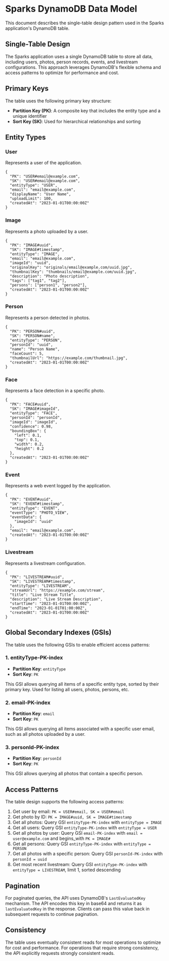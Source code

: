 # Sparks DynamoDB Data Model

This document describes the single-table design pattern used in the Sparks application's DynamoDB table.

## Single-Table Design

The Sparks application uses a single DynamoDB table to store all data, including users, photos, person records, events, and livestream configurations. This approach leverages DynamoDB's flexible schema and access patterns to optimize for performance and cost.

## Primary Keys

The table uses the following primary key structure:

- **Partition Key (PK)**: A composite key that includes the entity type and a unique identifier
- **Sort Key (SK)**: Used for hierarchical relationships and sorting

## Entity Types

### User

Represents a user of the application.

```
{
  "PK": "USER#email@example.com",
  "SK": "USER#email@example.com",
  "entityType": "USER",
  "email": "email@example.com",
  "displayName": "User Name",
  "uploadLimit": 100,
  "createdAt": "2023-01-01T00:00:00Z"
}
```

### Image

Represents a photo uploaded by a user.

```
{
  "PK": "IMAGE#uuid",
  "SK": "IMAGE#timestamp",
  "entityType": "IMAGE",
  "email": "email@example.com",
  "imageId": "uuid",
  "originalKey": "originals/email@example.com/uuid.jpg",
  "thumbnailKey": "thumbnails/email@example.com/uuid.jpg",
  "description": "Photo description",
  "tags": ["tag1", "tag2"],
  "persons": ["person1", "person2"],
  "createdAt": "2023-01-01T00:00:00Z"
}
```

### Person

Represents a person detected in photos.

```
{
  "PK": "PERSON#uuid",
  "SK": "PERSON#name",
  "entityType": "PERSON",
  "personId": "uuid",
  "name": "Person Name",
  "faceCount": 5,
  "thumbnailUrl": "https://example.com/thumbnail.jpg",
  "createdAt": "2023-01-01T00:00:00Z"
}
```

### Face

Represents a face detection in a specific photo.

```
{
  "PK": "FACE#uuid",
  "SK": "IMAGE#imageId",
  "entityType": "FACE",
  "personId": "personId",
  "imageId": "imageId",
  "confidence": 0.98,
  "boundingBox": {
    "left": 0.1,
    "top": 0.1,
    "width": 0.2,
    "height": 0.2
  },
  "createdAt": "2023-01-01T00:00:00Z"
}
```

### Event

Represents a web event logged by the application.

```
{
  "PK": "EVENT#uuid",
  "SK": "EVENT#timestamp",
  "entityType": "EVENT",
  "eventType": "PHOTO_VIEW",
  "eventData": {
    "imageId": "uuid"
  },
  "email": "email@example.com",
  "createdAt": "2023-01-01T00:00:00Z"
}
```

### Livestream

Represents a livestream configuration.

```
{
  "PK": "LIVESTREAM#uuid",
  "SK": "LIVESTREAM#timestamp",
  "entityType": "LIVESTREAM",
  "streamUrl": "https://example.com/stream",
  "title": "Live Stream Title",
  "description": "Live Stream Description",
  "startTime": "2023-01-01T00:00:00Z",
  "endTime": "2023-01-01T01:00:00Z",
  "createdAt": "2023-01-01T00:00:00Z"
}
```

## Global Secondary Indexes (GSIs)

The table uses the following GSIs to enable efficient access patterns:

### 1. entityType-PK-index

- **Partition Key**: `entityType`
- **Sort Key**: `PK`

This GSI allows querying all items of a specific entity type, sorted by their primary key. Used for listing all users, photos, persons, etc.

### 2. email-PK-index

- **Partition Key**: `email`
- **Sort Key**: `PK`

This GSI allows querying all items associated with a specific user email, such as all photos uploaded by a user.

### 3. personId-PK-index

- **Partition Key**: `personId`
- **Sort Key**: `PK`

This GSI allows querying all photos that contain a specific person.

## Access Patterns

The table design supports the following access patterns:

1. Get user by email: `PK = USER#email, SK = USER#email`
2. Get photo by ID: `PK = IMAGE#uuid, SK = IMAGE#timestamp`
3. Get all photos: Query GSI `entityType-PK-index` with `entityType = IMAGE`
4. Get all users: Query GSI `entityType-PK-index` with `entityType = USER`
5. Get all photos by user: Query GSI `email-PK-index` with `email = user@example.com` and begins_with `PK = IMAGE#`
6. Get all persons: Query GSI `entityType-PK-index` with `entityType = PERSON`
7. Get all photos with a specific person: Query GSI `personId-PK-index` with `personId = uuid`
8. Get most recent livestream: Query GSI `entityType-PK-index` with `entityType = LIVESTREAM`, limit 1, sorted descending

## Pagination

For paginated queries, the API uses DynamoDB's `LastEvaluatedKey` mechanism. The API encodes this key in base64 and returns it as `lastEvaluatedKey` in the response. Clients can pass this value back in subsequent requests to continue pagination.

## Consistency

The table uses eventually consistent reads for most operations to optimize for cost and performance. For operations that require strong consistency, the API explicitly requests strongly consistent reads.

